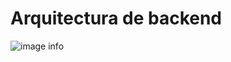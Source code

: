 # Arquitectura de backend

![image info](https://static.platzi.com/media/user_upload/Rutas%20Controladores%20y%20Base%20de%20Datos-d3688e37-44a4-47fb-984f-d0d82d6be50e.jpg)
